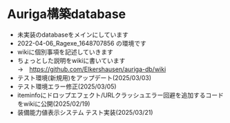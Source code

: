 # Auriga構築database<br>
* 未実装のdatabaseをメインにしています<br>
* 2022-04-06_Ragexe_1648707856 の環境です<br>
* wikiに個別事項を記述していきます<br>
* ちょっとした説明をwikiに書いています<br>
→　https://github.com/Elkershausen/auriga-db/wiki<br>
* テスト環境(新規用)をアップデート(2025/03/03)<br>
* テスト環境エラー修正(2025/03/05)<br>
* iteminfoにドロップエフェクト/URLクラッシュエラー回避を追加するコードをwikiに公開(2025/02/19)<br>
* 装備能力値表示システム テスト実装(2025/03/21)<br>
